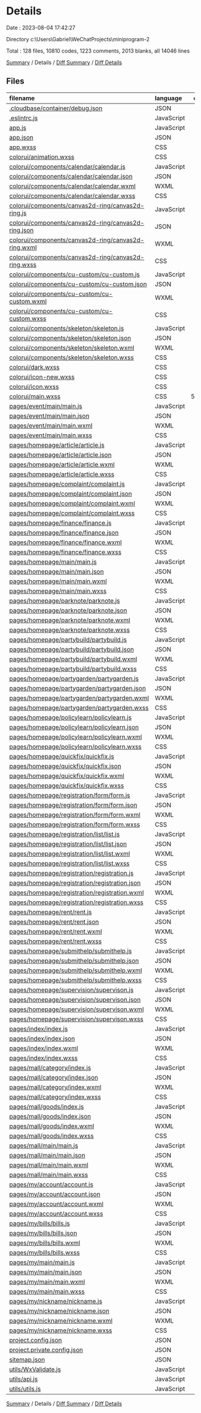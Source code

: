 # Details

Date : 2023-08-04 17:42:27

Directory c:\\Users\\Gabriel\\WeChatProjects\\miniprogram-2

Total : 128 files,  10810 codes, 1223 comments, 2013 blanks, all 14046 lines

[Summary](results.md) / Details / [Diff Summary](diff.md) / [Diff Details](diff-details.md)

## Files
| filename | language | code | comment | blank | total |
| :--- | :--- | ---: | ---: | ---: | ---: |
| [.cloudbase/container/debug.json](/.cloudbase/container/debug.json) | JSON | 1 | 0 | 0 | 1 |
| [.eslintrc.js](/.eslintrc.js) | JavaScript | 25 | 6 | 1 | 32 |
| [app.js](/app.js) | JavaScript | 27 | 4 | 4 | 35 |
| [app.json](/app.json) | JSON | 39 | 0 | 0 | 39 |
| [app.wxss](/app.wxss) | CSS | 26 | 1 | 5 | 32 |
| [colorui/animation.wxss](/colorui/animation.wxss) | CSS | 141 | 6 | 38 | 185 |
| [colorui/components/calendar/calendar.js](/colorui/components/calendar/calendar.js) | JavaScript | 220 | 26 | 4 | 250 |
| [colorui/components/calendar/calendar.json](/colorui/components/calendar/calendar.json) | JSON | 4 | 0 | 0 | 4 |
| [colorui/components/calendar/calendar.wxml](/colorui/components/calendar/calendar.wxml) | WXML | 34 | 3 | 2 | 39 |
| [colorui/components/calendar/calendar.wxss](/colorui/components/calendar/calendar.wxss) | CSS | 143 | 5 | 28 | 176 |
| [colorui/components/canvas2d-ring/canvas2d-ring.js](/colorui/components/canvas2d-ring/canvas2d-ring.js) | JavaScript | 102 | 27 | 4 | 133 |
| [colorui/components/canvas2d-ring/canvas2d-ring.json](/colorui/components/canvas2d-ring/canvas2d-ring.json) | JSON | 4 | 0 | 0 | 4 |
| [colorui/components/canvas2d-ring/canvas2d-ring.wxml](/colorui/components/canvas2d-ring/canvas2d-ring.wxml) | WXML | 10 | 1 | 0 | 11 |
| [colorui/components/canvas2d-ring/canvas2d-ring.wxss](/colorui/components/canvas2d-ring/canvas2d-ring.wxss) | CSS | 23 | 1 | 1 | 25 |
| [colorui/components/cu-custom/cu-custom.js](/colorui/components/cu-custom/cu-custom.js) | JavaScript | 75 | 13 | 3 | 91 |
| [colorui/components/cu-custom/cu-custom.json](/colorui/components/cu-custom/cu-custom.json) | JSON | 4 | 0 | 0 | 4 |
| [colorui/components/cu-custom/cu-custom.wxml](/colorui/components/cu-custom/cu-custom.wxml) | WXML | 20 | 1 | 0 | 21 |
| [colorui/components/cu-custom/cu-custom.wxss](/colorui/components/cu-custom/cu-custom.wxss) | CSS | 3 | 3 | 0 | 6 |
| [colorui/components/skeleton/skeleton.js](/colorui/components/skeleton/skeleton.js) | JavaScript | 32 | 10 | 4 | 46 |
| [colorui/components/skeleton/skeleton.json](/colorui/components/skeleton/skeleton.json) | JSON | 4 | 0 | 0 | 4 |
| [colorui/components/skeleton/skeleton.wxml](/colorui/components/skeleton/skeleton.wxml) | WXML | 9 | 1 | 1 | 11 |
| [colorui/components/skeleton/skeleton.wxss](/colorui/components/skeleton/skeleton.wxss) | CSS | 34 | 2 | 7 | 43 |
| [colorui/dark.wxss](/colorui/dark.wxss) | CSS | 132 | 6 | 30 | 168 |
| [colorui/icon-new.wxss](/colorui/icon-new.wxss) | CSS | 102 | 2 | 4 | 108 |
| [colorui/icon.wxss](/colorui/icon.wxss) | CSS | 921 | 4 | 301 | 1,226 |
| [colorui/main.wxss](/colorui/main.wxss) | CSS | 5,283 | 175 | 1,070 | 6,528 |
| [pages/event/main/main.js](/pages/event/main/main.js) | JavaScript | 11 | 10 | 5 | 26 |
| [pages/event/main/main.json](/pages/event/main/main.json) | JSON | 4 | 0 | 0 | 4 |
| [pages/event/main/main.wxml](/pages/event/main/main.wxml) | WXML | 110 | 1 | 5 | 116 |
| [pages/event/main/main.wxss](/pages/event/main/main.wxss) | CSS | 3 | 1 | 0 | 4 |
| [pages/homepage/article/article.js](/pages/homepage/article/article.js) | JavaScript | 34 | 29 | 19 | 82 |
| [pages/homepage/article/article.json](/pages/homepage/article/article.json) | JSON | 3 | 0 | 0 | 3 |
| [pages/homepage/article/article.wxml](/pages/homepage/article/article.wxml) | WXML | 27 | 6 | 9 | 42 |
| [pages/homepage/article/article.wxss](/pages/homepage/article/article.wxss) | CSS | 0 | 1 | 0 | 1 |
| [pages/homepage/complaint/complaint.js](/pages/homepage/complaint/complaint.js) | JavaScript | 20 | 28 | 18 | 66 |
| [pages/homepage/complaint/complaint.json](/pages/homepage/complaint/complaint.json) | JSON | 3 | 0 | 0 | 3 |
| [pages/homepage/complaint/complaint.wxml](/pages/homepage/complaint/complaint.wxml) | WXML | 1 | 1 | 1 | 3 |
| [pages/homepage/complaint/complaint.wxss](/pages/homepage/complaint/complaint.wxss) | CSS | 0 | 1 | 0 | 1 |
| [pages/homepage/finance/finance.js](/pages/homepage/finance/finance.js) | JavaScript | 20 | 28 | 18 | 66 |
| [pages/homepage/finance/finance.json](/pages/homepage/finance/finance.json) | JSON | 3 | 0 | 0 | 3 |
| [pages/homepage/finance/finance.wxml](/pages/homepage/finance/finance.wxml) | WXML | 1 | 1 | 1 | 3 |
| [pages/homepage/finance/finance.wxss](/pages/homepage/finance/finance.wxss) | CSS | 0 | 1 | 0 | 1 |
| [pages/homepage/main/main.js](/pages/homepage/main/main.js) | JavaScript | 100 | 11 | 4 | 115 |
| [pages/homepage/main/main.json](/pages/homepage/main/main.json) | JSON | 4 | 0 | 1 | 5 |
| [pages/homepage/main/main.wxml](/pages/homepage/main/main.wxml) | WXML | 49 | 10 | 3 | 62 |
| [pages/homepage/main/main.wxss](/pages/homepage/main/main.wxss) | CSS | 5 | 1 | 0 | 6 |
| [pages/homepage/parknote/parknote.js](/pages/homepage/parknote/parknote.js) | JavaScript | 20 | 28 | 18 | 66 |
| [pages/homepage/parknote/parknote.json](/pages/homepage/parknote/parknote.json) | JSON | 3 | 0 | 0 | 3 |
| [pages/homepage/parknote/parknote.wxml](/pages/homepage/parknote/parknote.wxml) | WXML | 1 | 1 | 1 | 3 |
| [pages/homepage/parknote/parknote.wxss](/pages/homepage/parknote/parknote.wxss) | CSS | 0 | 1 | 0 | 1 |
| [pages/homepage/partybuild/partybuild.js](/pages/homepage/partybuild/partybuild.js) | JavaScript | 65 | 41 | 15 | 121 |
| [pages/homepage/partybuild/partybuild.json](/pages/homepage/partybuild/partybuild.json) | JSON | 3 | 0 | 0 | 3 |
| [pages/homepage/partybuild/partybuild.wxml](/pages/homepage/partybuild/partybuild.wxml) | WXML | 57 | 7 | 3 | 67 |
| [pages/homepage/partybuild/partybuild.wxss](/pages/homepage/partybuild/partybuild.wxss) | CSS | 0 | 1 | 1 | 2 |
| [pages/homepage/partygarden/partygarden.js](/pages/homepage/partygarden/partygarden.js) | JavaScript | 20 | 28 | 18 | 66 |
| [pages/homepage/partygarden/partygarden.json](/pages/homepage/partygarden/partygarden.json) | JSON | 3 | 0 | 0 | 3 |
| [pages/homepage/partygarden/partygarden.wxml](/pages/homepage/partygarden/partygarden.wxml) | WXML | 1 | 1 | 1 | 3 |
| [pages/homepage/partygarden/partygarden.wxss](/pages/homepage/partygarden/partygarden.wxss) | CSS | 0 | 1 | 0 | 1 |
| [pages/homepage/policylearn/policylearn.js](/pages/homepage/policylearn/policylearn.js) | JavaScript | 40 | 29 | 20 | 89 |
| [pages/homepage/policylearn/policylearn.json](/pages/homepage/policylearn/policylearn.json) | JSON | 3 | 0 | 0 | 3 |
| [pages/homepage/policylearn/policylearn.wxml](/pages/homepage/policylearn/policylearn.wxml) | WXML | 53 | 6 | 3 | 62 |
| [pages/homepage/policylearn/policylearn.wxss](/pages/homepage/policylearn/policylearn.wxss) | CSS | 0 | 1 | 0 | 1 |
| [pages/homepage/quickfix/quickfix.js](/pages/homepage/quickfix/quickfix.js) | JavaScript | 112 | 29 | 19 | 160 |
| [pages/homepage/quickfix/quickfix.json](/pages/homepage/quickfix/quickfix.json) | JSON | 3 | 0 | 0 | 3 |
| [pages/homepage/quickfix/quickfix.wxml](/pages/homepage/quickfix/quickfix.wxml) | WXML | 47 | 10 | 2 | 59 |
| [pages/homepage/quickfix/quickfix.wxss](/pages/homepage/quickfix/quickfix.wxss) | CSS | 0 | 1 | 0 | 1 |
| [pages/homepage/registration/form/form.js](/pages/homepage/registration/form/form.js) | JavaScript | 158 | 45 | 26 | 229 |
| [pages/homepage/registration/form/form.json](/pages/homepage/registration/form/form.json) | JSON | 3 | 0 | 0 | 3 |
| [pages/homepage/registration/form/form.wxml](/pages/homepage/registration/form/form.wxml) | WXML | 97 | 14 | 1 | 112 |
| [pages/homepage/registration/form/form.wxss](/pages/homepage/registration/form/form.wxss) | CSS | 0 | 1 | 0 | 1 |
| [pages/homepage/registration/list/list.js](/pages/homepage/registration/list/list.js) | JavaScript | 44 | 29 | 25 | 98 |
| [pages/homepage/registration/list/list.json](/pages/homepage/registration/list/list.json) | JSON | 3 | 0 | 0 | 3 |
| [pages/homepage/registration/list/list.wxml](/pages/homepage/registration/list/list.wxml) | WXML | 26 | 0 | 1 | 27 |
| [pages/homepage/registration/list/list.wxss](/pages/homepage/registration/list/list.wxss) | CSS | 0 | 1 | 0 | 1 |
| [pages/homepage/registration/registration.js](/pages/homepage/registration/registration.js) | JavaScript | 20 | 28 | 18 | 66 |
| [pages/homepage/registration/registration.json](/pages/homepage/registration/registration.json) | JSON | 3 | 0 | 0 | 3 |
| [pages/homepage/registration/registration.wxml](/pages/homepage/registration/registration.wxml) | WXML | 24 | 6 | 2 | 32 |
| [pages/homepage/registration/registration.wxss](/pages/homepage/registration/registration.wxss) | CSS | 0 | 1 | 0 | 1 |
| [pages/homepage/rent/rent.js](/pages/homepage/rent/rent.js) | JavaScript | 20 | 28 | 18 | 66 |
| [pages/homepage/rent/rent.json](/pages/homepage/rent/rent.json) | JSON | 3 | 0 | 0 | 3 |
| [pages/homepage/rent/rent.wxml](/pages/homepage/rent/rent.wxml) | WXML | 1 | 1 | 1 | 3 |
| [pages/homepage/rent/rent.wxss](/pages/homepage/rent/rent.wxss) | CSS | 0 | 1 | 0 | 1 |
| [pages/homepage/submithelp/submithelp.js](/pages/homepage/submithelp/submithelp.js) | JavaScript | 46 | 28 | 17 | 91 |
| [pages/homepage/submithelp/submithelp.json](/pages/homepage/submithelp/submithelp.json) | JSON | 3 | 0 | 0 | 3 |
| [pages/homepage/submithelp/submithelp.wxml](/pages/homepage/submithelp/submithelp.wxml) | WXML | 21 | 2 | 1 | 24 |
| [pages/homepage/submithelp/submithelp.wxss](/pages/homepage/submithelp/submithelp.wxss) | CSS | 0 | 1 | 0 | 1 |
| [pages/homepage/supervision/supervison.js](/pages/homepage/supervision/supervison.js) | JavaScript | 20 | 28 | 18 | 66 |
| [pages/homepage/supervision/supervison.json](/pages/homepage/supervision/supervison.json) | JSON | 3 | 0 | 0 | 3 |
| [pages/homepage/supervision/supervison.wxml](/pages/homepage/supervision/supervison.wxml) | WXML | 1 | 1 | 1 | 3 |
| [pages/homepage/supervision/supervison.wxss](/pages/homepage/supervision/supervison.wxss) | CSS | 0 | 1 | 0 | 1 |
| [pages/index/index.js](/pages/index/index.js) | JavaScript | 67 | 32 | 15 | 114 |
| [pages/index/index.json](/pages/index/index.json) | JSON | 8 | 0 | 0 | 8 |
| [pages/index/index.wxml](/pages/index/index.wxml) | WXML | 34 | 4 | 4 | 42 |
| [pages/index/index.wxss](/pages/index/index.wxss) | CSS | 0 | 1 | 0 | 1 |
| [pages/mall/category/index.js](/pages/mall/category/index.js) | JavaScript | 326 | 29 | 17 | 372 |
| [pages/mall/category/index.json](/pages/mall/category/index.json) | JSON | 3 | 0 | 0 | 3 |
| [pages/mall/category/index.wxml](/pages/mall/category/index.wxml) | WXML | 41 | 1 | 3 | 45 |
| [pages/mall/category/index.wxss](/pages/mall/category/index.wxss) | CSS | 0 | 1 | 0 | 1 |
| [pages/mall/goods/index.js](/pages/mall/goods/index.js) | JavaScript | 48 | 28 | 18 | 94 |
| [pages/mall/goods/index.json](/pages/mall/goods/index.json) | JSON | 3 | 0 | 0 | 3 |
| [pages/mall/goods/index.wxml](/pages/mall/goods/index.wxml) | WXML | 70 | 1 | 9 | 80 |
| [pages/mall/goods/index.wxss](/pages/mall/goods/index.wxss) | CSS | 0 | 1 | 0 | 1 |
| [pages/mall/main/main.js](/pages/mall/main/main.js) | JavaScript | 320 | 10 | 3 | 333 |
| [pages/mall/main/main.json](/pages/mall/main/main.json) | JSON | 4 | 0 | 0 | 4 |
| [pages/mall/main/main.wxml](/pages/mall/main/main.wxml) | WXML | 59 | 8 | 3 | 70 |
| [pages/mall/main/main.wxss](/pages/mall/main/main.wxss) | CSS | 3 | 1 | 0 | 4 |
| [pages/my/account/account.js](/pages/my/account/account.js) | JavaScript | 99 | 33 | 16 | 148 |
| [pages/my/account/account.json](/pages/my/account/account.json) | JSON | 3 | 0 | 0 | 3 |
| [pages/my/account/account.wxml](/pages/my/account/account.wxml) | WXML | 36 | 4 | 1 | 41 |
| [pages/my/account/account.wxss](/pages/my/account/account.wxss) | CSS | 0 | 1 | 0 | 1 |
| [pages/my/bills/bills.js](/pages/my/bills/bills.js) | JavaScript | 53 | 28 | 18 | 99 |
| [pages/my/bills/bills.json](/pages/my/bills/bills.json) | JSON | 3 | 0 | 0 | 3 |
| [pages/my/bills/bills.wxml](/pages/my/bills/bills.wxml) | WXML | 72 | 1 | 5 | 78 |
| [pages/my/bills/bills.wxss](/pages/my/bills/bills.wxss) | CSS | 0 | 1 | 0 | 1 |
| [pages/my/main/main.js](/pages/my/main/main.js) | JavaScript | 164 | 17 | 8 | 189 |
| [pages/my/main/main.json](/pages/my/main/main.json) | JSON | 4 | 0 | 0 | 4 |
| [pages/my/main/main.wxml](/pages/my/main/main.wxml) | WXML | 48 | 1 | 1 | 50 |
| [pages/my/main/main.wxss](/pages/my/main/main.wxss) | CSS | 3 | 1 | 0 | 4 |
| [pages/my/nickname/nickname.js](/pages/my/nickname/nickname.js) | JavaScript | 103 | 35 | 21 | 159 |
| [pages/my/nickname/nickname.json](/pages/my/nickname/nickname.json) | JSON | 3 | 0 | 0 | 3 |
| [pages/my/nickname/nickname.wxml](/pages/my/nickname/nickname.wxml) | WXML | 12 | 1 | 4 | 17 |
| [pages/my/nickname/nickname.wxss](/pages/my/nickname/nickname.wxss) | CSS | 0 | 1 | 0 | 1 |
| [project.config.json](/project.config.json) | JSON | 54 | 0 | 0 | 54 |
| [project.private.config.json](/project.private.config.json) | JSON | 29 | 0 | 0 | 29 |
| [sitemap.json](/sitemap.json) | JSON | 7 | 0 | 0 | 7 |
| [utils/WxValidate.js](/utils/WxValidate.js) | JavaScript | 241 | 142 | 35 | 418 |
| [utils/api.js](/utils/api.js) | JavaScript | 13 | 2 | 1 | 16 |
| [utils/utils.js](/utils/utils.js) | JavaScript | 134 | 10 | 10 | 154 |

[Summary](results.md) / Details / [Diff Summary](diff.md) / [Diff Details](diff-details.md)